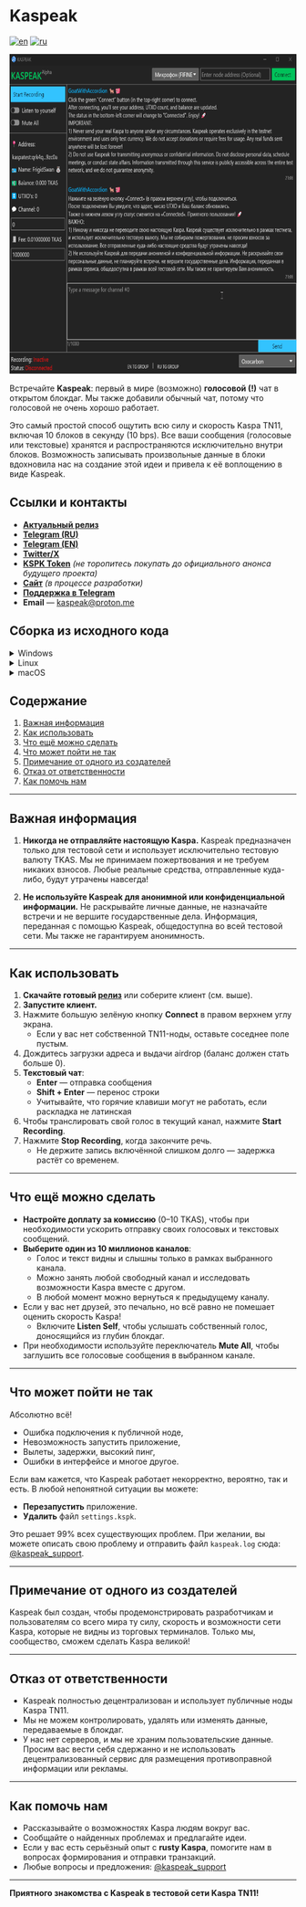 # Kaspeak

[![en](https://img.shields.io/badge/lang-en-red.svg)](./README.md)
[![ru](https://img.shields.io/badge/lang-ru-green.svg)](./README.ru.md)

<p align="center">
<img src="./kaspeak_demo.gif" alt="animated" width="718" height="560" />
</p>

Встречайте **Kaspeak**: первый в мире (возможно) **голосовой (!)** чат в открытом блокдаг. Мы также добавили обычный чат, потому что голосовой не очень хорошо работает.

Это самый простой способ ощутить всю силу и скорость Kaspa TN11, включая 10 блоков в секунду (10 bps). Все ваши сообщения (голосовые или текстовые) хранятся и распространяются исключительно внутри блоков. Возможность записывать произвольные данные в блоки вдохновила нас на создание этой идеи и привела к её воплощению в виде Kaspeak.

## Ссылки и контакты

- [**Актуальный релиз**](https://github.com/kaspeak/Kaspeak/releases)
- [**Telegram (RU)**](https://t.me/kaspeak_ru)
- [**Telegram (EN)**](https://t.me/kaspeak_en)
- [**Twitter/X**](https://x.com/KaspeakOfficial)
- [**KSPK Token**](https://kas.fyi/token/krc20/KSPK) _(не торопитесь покупать до официального анонса будущего проекта)_
- [**Сайт**](http://kaspeak.net/) _(в процессе разработки)_
- [**Поддержка в Telegram**](https://t.me/kaspeak_support)
- **Email** — kaspeak@proton.me

## Сборка из исходного кода

<details>
  <summary>Windows</summary>

1. Установите [Rust и Cargo](https://www.rust-lang.org/tools/install).
2. Склонируйте репозиторий:
    ```bash
    git clone https://github.com/kaspeak/Kaspeak.git
    ```
3. Перейдите в папку проекта:
    ```bash
    cd Kaspeak
    ```
4. Соберите проект в релизном режиме:
    ```bash
    cargo run --release
    ```
5. Запустите полученный исполняемый файл из `target/release/`.

</details>

<details>
  <summary>Linux</summary>

Работоспособность и сборка на Linux проверена не была. Мы будем рады, если вы поделитесь своим опытом и информацией о необходимых зависимостях и пакетах.

</details>

<details>
  <summary>macOS</summary>

1. Установите [Homebrew](https://brew.sh/) при необходимости.  
2. Установите **Opus**:
    ```bash
    brew install opus
    ```
3. Установите [Rust/Cargo](https://www.rust-lang.org/tools/install) (если не установлено).  
4. Склонируйте репозиторий:
    ```bash
    git clone https://github.com/kaspeak/Kaspeak.git
    cd Kaspeak
    ```
5. **Сборка и запуск**:
    ```bash
    cargo run --release
    ```
    Скомпилированный исполняемый файл будет доступен в `target/release/`.
6. **Упаковка в .app** (чтобы потом поместить в Applications):
    
    Для этого нужен `cargo-bundle`:
    ```bash
    cargo install cargo-bundle
    ```
    Затем выполните:
    ```bash
    sh generate_macos_app.sh
    ```
    По завершении скрипт выведет путь к готовому `.app`, который можно перенести в папку Applications.

</details>

## Содержание
1. [Важная информация](#важная-информация)
2. [Как использовать](#как-использовать)
3. [Что ещё можно сделать](#что-еще-можно-сделать)
4. [Что может пойти не так](#что-может-пойти-не-так)
5. [Примечание от одного из создателей](#примечание-от-одного-из-создателей)
6. [Отказ от ответственности](#отказ-от-ответственности)
7. [Как помочь нам](#как-помочь-нам)

---

## Важная информация

1. **Никогда не отправляйте настоящую Kaspa.**
    Kaspeak предназначен только для тестовой сети и использует исключительно тестовую валюту TKAS. Мы не принимаем пожертвования и не требуем никаких взносов. Любые реальные средства, отправленные куда-либо, будут утрачены навсегда!

2. **Не используйте Kaspeak для анонимной или конфиденциальной информации.**
    Не раскрывайте личные данные, не назначайте встречи и не вершите государственные дела. Информация, переданная с помощью Kaspeak, общедоступна во всей тестовой сети. Мы также не гарантируем анонимность.

---

## Как использовать

1. **Скачайте готовый [релиз](https://github.com/kaspeak/Kaspeak/releases)** или соберите клиент (см. выше).
2. **Запустите клиент.**
3. Нажмите большую зелёную кнопку **Connect** в правом верхнем углу экрана.
    - Если у вас нет собственной TN11-ноды, оставьте соседнее поле пустым.
4. Дождитесь загрузки адреса и выдачи airdrop (баланс должен стать больше 0).
5. **Текстовый чат**:
    - **Enter** — отправка сообщения
    - **Shift + Enter** — перенос строки
    - Учитывайте, что горячие клавиши могут не работать, если раскладка не латинская
6. Чтобы транслировать свой голос в текущий канал, нажмите **Start Recording**.
7. Нажмите **Stop Recording**, когда закончите речь.
    - Не держите запись включённой слишком долго — задержка растёт со временем.

---

## Что ещё можно сделать

- **Настройте доплату за комиссию** (0–10 TKAS), чтобы при необходимости ускорить отправку своих голосовых и текстовых сообщений.
- **Выберите один из 10 миллионов каналов**:
  - Голос и текст видны и слышны только в рамках выбранного канала.
  - Можно занять любой свободный канал и исследовать возможности Kaspa вместе с другом.
  - В любой момент можно вернуться к предыдущему каналу.
- Если у вас нет друзей, это печально, но всё равно не помешает оценить скорость Kaspa!
  - Включите **Listen Self**, чтобы услышать собственный голос, доносящийся из глубин блокдаг.
- При необходимости используйте переключатель **Mute All**, чтобы заглушить все голосовые сообщения в выбранном канале.

---

## Что может пойти не так

Абсолютно всё!
- Ошибка подключения к публичной ноде,
- Невозможность запустить приложение,
- Вылеты, задержки, высокий пинг,
- Ошибки в интерфейсе и многое другое.

Если вам кажется, что Kaspeak работает некорректно, вероятно, так и есть. В любой непонятной ситуации вы можете:

- **Перезапустить** приложение.
- **Удалить** файл `settings.kspk`.

Это решает 99% всех существующих проблем. При желании, вы можете описать свою проблему и отправить файл `kaspeak.log` сюда: [@kaspeak_support](https://t.me/kaspeak_support).

---

## Примечание от одного из создателей

Kaspeak был создан, чтобы продемонстрировать разработчикам и пользователям со всего мира ту силу, скорость и возможности сети Kaspa, которые не видны из торговых терминалов. Только мы, сообщество, сможем сделать Kaspa великой!

---

## Отказ от ответственности

- Kaspeak полностью децентрализован и использует публичные ноды Kaspa TN11.
- Мы не можем контролировать, удалять или изменять данные, передаваемые в блокдаг.
- У нас нет серверов, и мы не храним пользовательские данные. Просим вас вести себя сдержанно и не использовать децентрализованный сервис для размещения противоправной информации или рекламы.

---

## Как помочь нам

- Рассказывайте о возможностях Kaspa людям вокруг вас.
- Сообщайте о найденных проблемах и предлагайте идеи.
- Если у вас есть серьёзный опыт с **rusty Kaspa**, помогите нам в вопросах формирования и отправки транзакций.
- Любые вопросы и предложения: [@kaspeak_support](https://t.me/kaspeak_support)

---

**Приятного знакомства с Kaspeak в тестовой сети Kaspa TN11!**